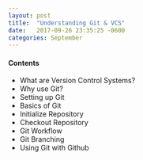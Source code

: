 ```yaml
---
layout: post
title:  "Understanding Git & VCS"
date:   2017-09-26 23:35:25 -0600
categories: September
---
```



#### Contents
* What are Version Control Systems?
* Why use Git?
* Setting up Git
* Basics of Git
* Initialize Repository
* Checkout Repository
* Git Workflow
* Git Branching
* Using Git with Github
